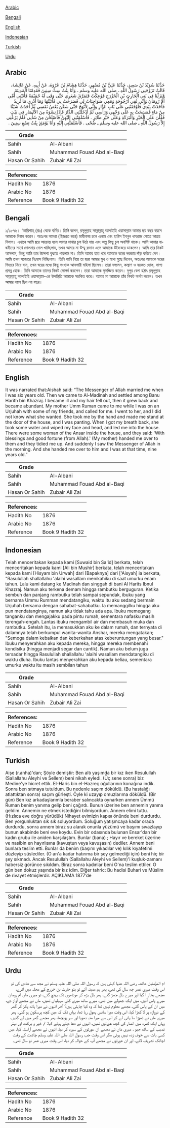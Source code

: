 [Arabic](#arabic)

[Bengali](#bengali)

[English](#english)

[Indonesian](#indonesian)

[Turkish](#turkish)

[Urdu](#urdu)

## Arabic


<div dir="rtl" lang="ar" style={{fontSize:'larger',backgroundColor:'#f8f9fa',padding:20}}>
حَدَّثَنَا سُوَيْدُ بْنُ سَعِيدٍ، حَدَّثَنَا عَلِيُّ بْنُ مُسْهِرٍ، حَدَّثَنَا هِشَامُ بْنُ عُرْوَةَ، عَنْ أَبِيهِ، عَنْ عَائِشَةَ، قَالَتْ تَزَوَّجَنِي رَسُولُ اللَّهِ ـ صلى الله عليه وسلم ـ وَأَنَا بِنْتُ سِتِّ سِنِينَ فَقَدِمْنَا الْمَدِينَةَ فَنَزَلْنَا فِي بَنِي الْحَارِثِ بْنِ الْخَزْرَجِ فَوُعِكْتُ فَتَمَرَّقَ شَعَرِي حَتَّى وَفَى لَهُ جُمَيْمَةٌ فَأَتَتْنِي أُمِّي أُمُّ رُومَانَ وَإِنِّي لَفِي أُرْجُوحَةٍ وَمَعِي صَوَاحِبَاتٌ لِي فَصَرَخَتْ بِي فَأَتَيْتُهَا وَمَا أَدْرِي مَا تُرِيدُ فَأَخَذَتْ بِيَدِي فَأَوْقَفَتْنِي عَلَى بَابِ الدَّارِ وَإِنِّي لأَنْهَجُ حَتَّى سَكَنَ بَعْضُ نَفَسِي ثُمَّ أَخَذَتْ شَيْئًا مِنْ مَاءٍ فَمَسَحَتْ بِهِ عَلَى وَجْهِي وَرَأْسِي ثُمَّ أَدْخَلَتْنِي الدَّارَ فَإِذَا نِسْوَةٌ مِنَ الأَنْصَارِ فِي بَيْتٍ فَقُلْنَ عَلَى الْخَيْرِ وَالْبَرَكَةِ وَعَلَى خَيْرِ طَائِرٍ ‏.‏ فَأَسْلَمَتْنِي إِلَيْهِنَّ فَأَصْلَحْنَ مِنْ شَأْنِي فَلَمْ يَرُعْنِي إِلاَّ رَسُولُ اللَّهِ ـ صلى الله عليه وسلم ـ ضُحًى ‏.‏ فَأَسْلَمَتْنِي إِلَيْهِ وَأَنَا يَوْمَئِذٍ بِنْتُ تِسْعِ سِنِينَ ‏.‏
</div>
<div style={{backgroundColor:'#f8f9fa',padding:20, marginBottom: 10}}><table> <thead> <tr> <th>Grade</th> <th></th> </tr> </thead> <tbody> <tr><td>Sahih</td><td>Al-Albani</td></tr><tr><td>Sahih</td><td>Muhammad Fouad Abd al-Baqi</td></tr><tr><td>Hasan Or Sahih</td><td>Zubair Ali Zai</td></tr></tbody></table><table> <thead> <tr> <th>References:</th> <th></th> </tr> </thead> <tbody><tr><td>Hadith No</td><td>1876</td></tr><tr><td>Arabic No</td><td>1876</td></tr><tr><td>Reference</td><td>Book 9 Hadith 32</td></tr></tbody></table></div>

## Bengali


<div dir="ltr" lang="bn" style={{fontSize:'larger',backgroundColor:'#f8f9fa',padding:20}}>
১/১৮৭৬। ‘আয়িশাহ্ (রাঃ) থেকে বর্ণিত। তিনি বলেন, রসূলুল্লাহ সাল্লাল্লাহু আলাইহি ওয়াসাল্লাম আমার ছয় বছর বয়সে আমাকে বিবাহ করেন। অতঃপর আমরা (হিজরত করে) মাদ্বীনাহ্য় চলে এলাম এবং হারিস ইবনুল খাযরাজ গোত্রে আশ্রয় নিলাম। এখানে আমি জ্বরে আক্রান্ত হলে আমার মাথার চুল উঠে যায় এবং অল্প কিছু চুল অবশিষ্ট থাকে। আমি আমার বান্ধবীদের সাথে দোলনায় দোল খাচ্ছিলাম, তখন আমার মা উম্মু রুমান এসে আমাকে উচ্চৈস্বরে ডাকলেন। আমি তার নিকট আসলাম, কিন্তু আমি তার উদ্দেশ্য বুঝতে পারলাম না। তিনি আমার হাত ধরে আমাকে ঘরের দরজায় দাঁড় করিয়ে দেন। আমি তখন সজোরে নিঃম্বাস নিচ্ছিলাম। তিনি পানি নিয়ে তা দ্বারা আমার মুখ ও মাথা মুছে দিলেন, অতঃপর আমাকে ঘরের ভিতরে নিয়ে যান, তখন ঘরের মধ্যে কিছু সংখ্যক আনসারী মহিলা ছিলেন। তারা বললেন, কল্যাণ ও বরকত হোক, ভাগ্য প্রসন্ন হোক। তিনি আমাকে তাদের নিকট সোপর্দ করলেন। তারা আমাকে সুসজ্জিত করেন। দুপুর বেলা হঠাৎ রসূলুল্লাহ সাল্লাল্লাহু আলাইহি ওয়াসাল্লাম-এর উপস্থিতি আমাকে সচকিত করে। আমার মা আমাকে তাঁর নিকট অর্পণ করেন। তখন আমার বয়স ছিল নয় বছর।
</div>
<div style={{backgroundColor:'#f8f9fa',padding:20, marginBottom: 10}}><table> <thead> <tr> <th>Grade</th> <th></th> </tr> </thead> <tbody> <tr><td>Sahih</td><td>Al-Albani</td></tr><tr><td>Sahih</td><td>Muhammad Fouad Abd al-Baqi</td></tr><tr><td>Hasan Or Sahih</td><td>Zubair Ali Zai</td></tr></tbody></table><table> <thead> <tr> <th>References:</th> <th></th> </tr> </thead> <tbody><tr><td>Hadith No</td><td>1876</td></tr><tr><td>Arabic No</td><td>1876</td></tr><tr><td>Reference</td><td>Book 9 Hadith 32</td></tr></tbody></table></div>

## English


<div dir="ltr" lang="en" style={{fontSize:'larger',backgroundColor:'#f8f9fa',padding:20}}>
It was narrated that:Aishah said: “The Messenger of Allah married me when I was six years old. Then we came to Al-Madinah and settled among Banu Harith bin Khazraj. I became ill and my hair fell out, then it grew back and became abundant. My mother Umm Ruman came to me while I was on an Urjuhah with some of my friends, and called for me. I went to her, and I did not know what she wanted. She took me by the hand and made me stand at the door of the house, and I was panting. When I got my breath back, she took some water and wiped my face and head, and led me into the house. There were some woman of the Ansar inside the house, and they said: 'With blessings and good fortune (from Allah).' (My mother) handed me over to them and they tidied me up. And suddenly I saw the Messenger of Allah in the morning. And she handed me over to him and I was at that time, nine years old.”
</div>
<div style={{backgroundColor:'#f8f9fa',padding:20, marginBottom: 10}}><table> <thead> <tr> <th>Grade</th> <th></th> </tr> </thead> <tbody> <tr><td>Sahih</td><td>Al-Albani</td></tr><tr><td>Sahih</td><td>Muhammad Fouad Abd al-Baqi</td></tr><tr><td>Hasan Or Sahih</td><td>Zubair Ali Zai</td></tr></tbody></table><table> <thead> <tr> <th>References:</th> <th></th> </tr> </thead> <tbody><tr><td>Hadith No</td><td>1876</td></tr><tr><td>Arabic No</td><td>1876</td></tr><tr><td>Reference</td><td>Book 9 Hadith 32</td></tr></tbody></table></div>

## Indonesian


<div dir="ltr" lang="id" style={{fontSize:'larger',backgroundColor:'#f8f9fa',padding:20}}>
Telah menceritakan kepada kami [Suwaid bin Sa'id] berkata, telah menceritakan kepada kami [Ali bin Mushir] berkata, telah menceritakan kepada kami [Hisyam bin Urwah] dari [Bapaknya] dari ['Aisyah] ia berkata, "Rasulullah shallallahu 'alaihi wasallam menikahiku di saat umurku enam tahun. Lalu kami datang ke Madinah dan singgah di bani Al Harits Ibnul Khazraj. Namun aku terkena demam hingga rambutku berguguran. Ketika sembuh dan panjang rambutku telah sampai sepundak, ibuku yang bernama Ummu Rumman mendatangiku, waktu itu aku sedang bermain Urjuhah bersama dengan sahabat-sahabatku. Ia memanggilku hingga aku pun mendatanginya, namun aku tidak tahu ada apa. Ibuku memegang tanganku dan mengajakku pada pintu rumah, sementara nafasku masih terengah-engah. Lantas ibuku mengambil air dan membasuh muka dan rambutku. Setelah itu, ia memasukkan aku ke dalam rumah, dan ternyata di dalamnya telah berkumpul wanita-wanita Anshar, mereka mengatakan; "Semoga dalam kebaikan dan keberkahan atas keberuntungan yang besar." Ibuku menyerahkan aku kepada mereka, hingga mereka membenahi kondisiku (hingga menjadi segar dan cantik). Namun aku belum juga tersadar hingga Rasulullah shallallahu 'alaihi wasallam mendatangiku di waktu dluha. Ibuku lantas menyerahkan aku kepada beliau, sementara umurku waktu itu masih sembilan tahun
</div>
<div style={{backgroundColor:'#f8f9fa',padding:20, marginBottom: 10}}><table> <thead> <tr> <th>Grade</th> <th></th> </tr> </thead> <tbody> <tr><td>Sahih</td><td>Al-Albani</td></tr><tr><td>Sahih</td><td>Muhammad Fouad Abd al-Baqi</td></tr><tr><td>Hasan Or Sahih</td><td>Zubair Ali Zai</td></tr></tbody></table><table> <thead> <tr> <th>References:</th> <th></th> </tr> </thead> <tbody><tr><td>Hadith No</td><td>1876</td></tr><tr><td>Arabic No</td><td>1876</td></tr><tr><td>Reference</td><td>Book 9 Hadith 32</td></tr></tbody></table></div>

## Turkish


<div dir="ltr" lang="tr" style={{fontSize:'larger',backgroundColor:'#f8f9fa',padding:20}}>
Aişe (r.anha)'dan; Şöyle demiştir: Ben altı yaşımda bir kız iken Resulullah (Sallallahu Aleyhi ve Sellem) beni nikah eyledi. (Üç sene sonra) biz Medine'ye hicret ettik. El-Haris bin el-Hazreç oğullarının konağına indik. Sonra ben sıtmaya tutuldum. Bu nedenle saçım döküldü. (Bu hastalığı atlattıktan sonra) saçım gürleşti. Öyle ki uzayıp omuzlarıma döküldü. (Bir gün) Ben kız arkadaşlarımla beraber salıncakta oynarken annem Ümmü Ruman benim yanıma gelip beni çağırdı. Bunun üzerine ben annemin yanına geldim. Annemin ne etmek istediğini bilmiyordum. Annem elimi tuttu. (Hızlıca eve doğru yürüdük) Nihayet evimizin kapısı önünde beni durdurdu. Ben yorgunluktan sık sık soluyordum. Soluğum yatışmcaya kadar orada durdurdu, sonra annem biraz su alarak onunla yüzümü ve başımı sıvazlayıp bunun akabinde beni eve koydu. Evin bir odasında bulunan Ensar'dan bir kadın grubu ile aniden karşılaştım. Bunlar (bana) ; Hayır ve bereket üzerine ve nasibin en hayırlısına (kavuştun veya kavuşasın) dediler. Annem beni bunlara teslim etti. Bunlar da benim (başımı yıkadılar ve) kılık kıyafetimi düzleyip süslediler. (O an'a kadar hatırıma bir şey gelmediği için) beni hiç bir şey sıkmadı. Ancak Resulullah (Sallallahu Aleyhi ve Sellem)'i kuşluk-zamanı habersiz görünce sıkıldım. Biraz sonra kadınlar beni O'na teslim ettiler. O gün ben dokuz yaşında bir kız idim. Diğer tahric: Bu hadisi Buhari ve Müslim de rivayet etmişlerdir. AÇIKLAMA 1877’de
</div>
<div style={{backgroundColor:'#f8f9fa',padding:20, marginBottom: 10}}><table> <thead> <tr> <th>Grade</th> <th></th> </tr> </thead> <tbody> <tr><td>Sahih</td><td>Al-Albani</td></tr><tr><td>Sahih</td><td>Muhammad Fouad Abd al-Baqi</td></tr><tr><td>Hasan Or Sahih</td><td>Zubair Ali Zai</td></tr></tbody></table><table> <thead> <tr> <th>References:</th> <th></th> </tr> </thead> <tbody><tr><td>Hadith No</td><td>1876</td></tr><tr><td>Arabic No</td><td>1876</td></tr><tr><td>Reference</td><td>Book 9 Hadith 32</td></tr></tbody></table></div>

## Urdu


<div dir="rtl" lang="ur" style={{fontSize:'larger',backgroundColor:'#f8f9fa',padding:20}}>
ام المؤمنین عائشہ رضی اللہ عنہا کہتی ہیں کہ رسول اللہ صلی اللہ علیہ وسلم نے مجھ سے شادی کی تو اس وقت میری عمر چھ سال کی تھی، پھر ہم مدینہ آئے تو بنو حارث بن خزرج کے محلہ میں اترے، مجھے بخار آ گیا اور میرے بال جھڑ گئے، پھر بال بڑھ کر مونڈھوں تک پہنچ گئے، تو میری ماں ام رومان میرے پاس آئیں، میں ایک جھولے میں تھی، میرے ساتھ میری کئی سہیلیاں تھیں، ماں نے مجھے آواز دی، میں ان کے پاس گئی، مجھے معلوم نہیں تھا کہ وہ کیا چاہتی ہیں؟ آخر انہوں نے میرا ہاتھ پکڑ کر گھر کے دروازہ پر لا کھڑا کیا، اس وقت میرا سانس پھول رہا تھا، یہاں تک کہ میں کچھ پرسکون ہو گئی، پھر میری ماں نے تھوڑا سا پانی لے کر اس سے میرا منہ دھویا اور سر پونچھا، پھر مجھے گھر میں لے گئیں، وہاں ایک کمرہ میں انصار کی کچھ عورتیں تھیں، انہوں نے دعا دیتے ہوئے کہا: تم خیر و برکت اور بہتر نصیب کے ساتھ جیو ، میری ماں نے مجھے ان عورتوں کے سپرد کر دیا، انہوں نے مجھے آراستہ کیا، میں کسی بات سے خوف زدہ نہیں ہوئی مگر اس وقت جب رسول اللہ صلی اللہ علیہ وسلم چاشت کے وقت اچانک تشریف لائے، اور ان عورتوں نے مجھے آپ کے حوالہ کر دیا، اس وقت میری عمر نو سال تھی۔
</div>
<div style={{backgroundColor:'#f8f9fa',padding:20, marginBottom: 10}}><table> <thead> <tr> <th>Grade</th> <th></th> </tr> </thead> <tbody> <tr><td>Sahih</td><td>Al-Albani</td></tr><tr><td>Sahih</td><td>Muhammad Fouad Abd al-Baqi</td></tr><tr><td>Hasan Or Sahih</td><td>Zubair Ali Zai</td></tr></tbody></table><table> <thead> <tr> <th>References:</th> <th></th> </tr> </thead> <tbody><tr><td>Hadith No</td><td>1876</td></tr><tr><td>Arabic No</td><td>1876</td></tr><tr><td>Reference</td><td>Book 9 Hadith 32</td></tr></tbody></table></div>